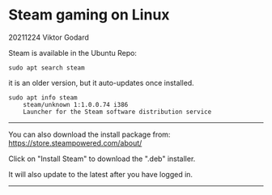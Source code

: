 # Steam gaming on Linux

20211224
Viktor Godard

Steam is available in the Ubuntu Repo: 

    sudo apt search steam

it is an older version, but it auto-updates once installed.

    sudo apt info steam
        steam/unknown 1:1.0.0.74 i386
        Launcher for the Steam software distribution service

---

You can also download the install package from: 
https://store.steampowered.com/about/

Click on "Install Steam" to download the ".deb" installer.

It will also update to the latest after you have logged in.

---
